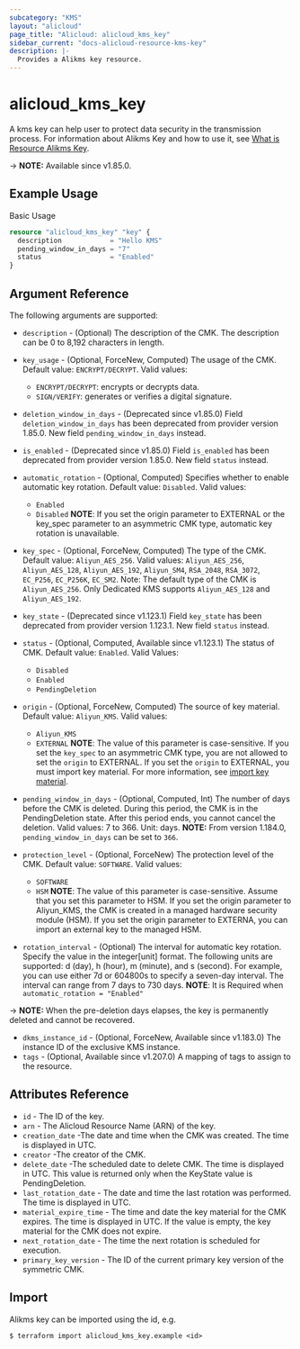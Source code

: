 ```yaml
---
subcategory: "KMS"
layout: "alicloud"
page_title: "Alicloud: alicloud_kms_key"
sidebar_current: "docs-alicloud-resource-kms-key"
description: |-
  Provides a Alikms key resource.
---
```


# alicloud_kms_key

A kms key can help user to protect data security in the transmission process. For information about Alikms Key and how to use it, see [What is Resource Alikms Key](https://www.alibabacloud.com/help/doc-detail/28947.htm).

-> **NOTE:** Available since v1.85.0.

## Example Usage

Basic Usage

```terraform
resource "alicloud_kms_key" "key" {
  description            = "Hello KMS"
  pending_window_in_days = "7"
  status                 = "Enabled"
}
```

## Argument Reference

The following arguments are supported:

* `description` - (Optional) The description of the CMK. The description can be 0 to 8,192 characters in length.
* `key_usage` - (Optional, ForceNew, Computed) The usage of the CMK. Default value: `ENCRYPT/DECRYPT`. Valid values:
  - `ENCRYPT/DECRYPT`: encrypts or decrypts data.
  - `SIGN/VERIFY`: generates or verifies a digital signature.
* `deletion_window_in_days` - (Deprecated since v1.85.0) Field `deletion_window_in_days` has been deprecated from provider version 1.85.0. New field `pending_window_in_days` instead.
* `is_enabled` - (Deprecated since v1.85.0) Field `is_enabled` has been deprecated from provider version 1.85.0. New field `status` instead.
* `automatic_rotation` - (Optional, Computed) Specifies whether to enable automatic key rotation. Default value: `Disabled`. Valid values: 
  - `Enabled`
  - `Disabled`
  **NOTE**: If you set the origin parameter to EXTERNAL or the key_spec parameter to an asymmetric CMK type, automatic key rotation is unavailable.
    
* `key_spec`   - (Optional, ForceNew, Computed) The type of the CMK. Default value: `Aliyun_AES_256`. Valid values: 
  `Aliyun_AES_256`, `Aliyun_AES_128`, `Aliyun_AES_192`, `Aliyun_SM4`, `RSA_2048`, `RSA_3072`, `EC_P256`, `EC_P256K`, `EC_SM2`.
  Note: The default type of the CMK is `Aliyun_AES_256`. Only Dedicated KMS supports `Aliyun_AES_128` and `Aliyun_AES_192`.
* `key_state` - (Deprecated since v1.123.1) Field `key_state` has been deprecated from provider version 1.123.1. New field `status` instead.
* `status` - (Optional, Computed, Available since v1.123.1) The status of CMK. Default value: `Enabled`. Valid Values: 
  - `Disabled`
  - `Enabled`
  - `PendingDeletion`
  
* `origin` - (Optional, ForceNew, Computed) The source of key material. Default value: `Aliyun_KMS`. Valid values: 
  - `Aliyun_KMS`
  - `EXTERNAL`
  **NOTE**: The value of this parameter is case-sensitive. If you set the `key_spec` to an asymmetric CMK type, 
    you are not allowed to set the `origin` to EXTERNAL. If you set the `origin` to EXTERNAL, you must import key material. 
    For more information, see [import key material](https://www.alibabacloud.com/help/en/doc-detail/68523.htm).
    
* `pending_window_in_days` - (Optional, Computed, Int) The number of days before the CMK is deleted. 
  During this period, the CMK is in the PendingDeletion state. 
  After this period ends, you cannot cancel the deletion. Valid values: 7 to 366. Unit: days.
  **NOTE:** From version 1.184.0, `pending_window_in_days` can be set to `366`.
* `protection_level` - (Optional, ForceNew) The protection level of the CMK. Default value: `SOFTWARE`. Valid values:
  - `SOFTWARE`
  - `HSM`
  **NOTE**: The value of this parameter is case-sensitive. Assume that you set this parameter to HSM. 
    If you set the origin parameter to Aliyun_KMS, the CMK is created in a managed hardware security module (HSM). 
    If you set the origin parameter to EXTERNA, you can import an external key to the managed HSM.
    
* `rotation_interval` - (Optional) The interval for automatic key rotation. Specify the value in the integer[unit] format.
  The following units are supported: d (day), h (hour), m (minute), and s (second). 
  For example, you can use either 7d or 604800s to specify a seven-day interval. 
  The interval can range from 7 days to 730 days. 
  **NOTE**: It is Required when `automatic_rotation = "Enabled"`
                                           
-> **NOTE:** When the pre-deletion days elapses, the key is permanently deleted and cannot be recovered.

* `dkms_instance_id` - (Optional, ForceNew, Available since v1.183.0) The instance ID of the exclusive KMS instance.
* `tags` - (Optional, Available since v1.207.0) A mapping of tags to assign to the resource.

## Attributes Reference

* `id` - The ID of the key.
* `arn` - The Alicloud Resource Name (ARN) of the key.
* `creation_date` -The date and time when the CMK was created. The time is displayed in UTC.
* `creator` -The creator of the CMK.
* `delete_date` -The scheduled date to delete CMK. The time is displayed in UTC. This value is returned only when the KeyState value is PendingDeletion.
* `last_rotation_date` - The date and time the last rotation was performed. The time is displayed in UTC. 
* `material_expire_time` - The time and date the key material for the CMK expires. The time is displayed in UTC. If the value is empty, the key material for the CMK does not expire.
* `next_rotation_date` - The time the next rotation is scheduled for execution. 
* `primary_key_version` - The ID of the current primary key version of the symmetric CMK. 

## Import

Alikms key can be imported using the id, e.g.

```shell
$ terraform import alicloud_kms_key.example <id>
```
